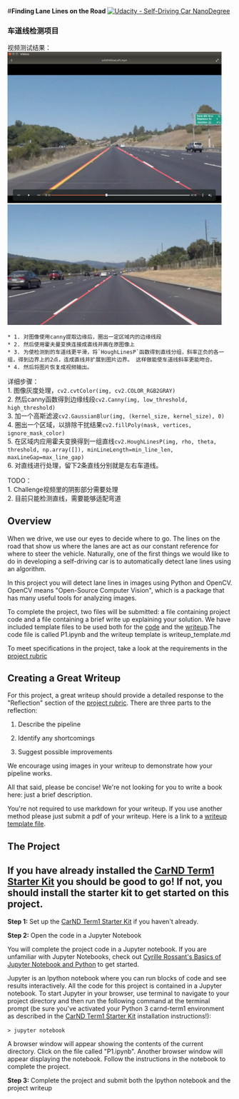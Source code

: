 #**Finding Lane Lines on the Road** 
[![Udacity - Self-Driving Car NanoDegree](https://s3.amazonaws.com/udacity-sdc/github/shield-carnd.svg)](http://www.udacity.com/drive)  
### 车道线检测项目
视频测试结果：  
<img src="test_images_output/screenshot_.png" width="480" alt="Combined Image" />
<img src="test_images_output/screenshot_1.png" width="480" alt="Combined Image" />

  
    * 1. 对图像使用canny提取边缘后，圈出一定区域内的边缘线段  
    * 2. 然后使用霍夫曼变换连接成直线并画在原图像上  
    * 3. 为使检测到的车道线更平滑，将`HoughLinesP`函数得到直线分组，斜率正负的各一组，得到边界上的2点，连成直线并扩展到图片边界。 这样做能使车道线斜率更能吻合。   
    * 4. 然后将图片恢复成视频输出。    
  
详细步骤：  
    1. 图像灰度处理，`cv2.cvtColor(img, cv2.COLOR_RGB2GRAY)`  
    2. 然后canny函数得到边缘线段`cv2.Canny(img, low_threshold, high_threshold)`  
    3. 加一个高斯滤波`cv2.GaussianBlur(img, (kernel_size, kernel_size), 0)`  
    4. 圈出一个区域，以排除干扰结果`cv2.fillPoly(mask, vertices, ignore_mask_color)`  
    5. 在区域内应用霍夫变换得到一组直线`cv2.HoughLinesP(img, rho, theta, threshold, np.array([]), minLineLength=min_line_len, maxLineGap=max_line_gap)`  
    6. 对直线进行处理，留下2条直线分别就是左右车道线。  

TODO：  
    1. Challenge视频里的阴影部分需要处理    
    2. 目前只能检测直线，需要能够适配弯道  


Overview
---

When we drive, we use our eyes to decide where to go.  The lines on the road that show us where the lanes are act as our constant reference for where to steer the vehicle.  Naturally, one of the first things we would like to do in developing a self-driving car is to automatically detect lane lines using an algorithm.

In this project you will detect lane lines in images using Python and OpenCV.  OpenCV means "Open-Source Computer Vision", which is a package that has many useful tools for analyzing images.  

To complete the project, two files will be submitted: a file containing project code and a file containing a brief write up explaining your solution. We have included template files to be used both for the [code](https://github.com/udacity/CarND-LaneLines-P1/blob/master/P1.ipynb) and the [writeup](https://github.com/udacity/CarND-LaneLines-P1/blob/master/writeup_template.md).The code file is called P1.ipynb and the writeup template is writeup_template.md 

To meet specifications in the project, take a look at the requirements in the [project rubric](https://review.udacity.com/#!/rubrics/322/view)


Creating a Great Writeup
---
For this project, a great writeup should provide a detailed response to the "Reflection" section of the [project rubric](https://review.udacity.com/#!/rubrics/322/view). There are three parts to the reflection:

1. Describe the pipeline

2. Identify any shortcomings

3. Suggest possible improvements

We encourage using images in your writeup to demonstrate how your pipeline works.  

All that said, please be concise!  We're not looking for you to write a book here: just a brief description.

You're not required to use markdown for your writeup.  If you use another method please just submit a pdf of your writeup. Here is a link to a [writeup template file](https://github.com/udacity/CarND-LaneLines-P1/blob/master/writeup_template.md). 


The Project
---

## If you have already installed the [CarND Term1 Starter Kit](https://github.com/udacity/CarND-Term1-Starter-Kit/blob/master/README.md) you should be good to go!   If not, you should install the starter kit to get started on this project. ##

**Step 1:** Set up the [CarND Term1 Starter Kit](https://classroom.udacity.com/nanodegrees/nd013/parts/fbf77062-5703-404e-b60c-95b78b2f3f9e/modules/83ec35ee-1e02-48a5-bdb7-d244bd47c2dc/lessons/8c82408b-a217-4d09-b81d-1bda4c6380ef/concepts/4f1870e0-3849-43e4-b670-12e6f2d4b7a7) if you haven't already.

**Step 2:** Open the code in a Jupyter Notebook

You will complete the project code in a Jupyter notebook.  If you are unfamiliar with Jupyter Notebooks, check out <A HREF="https://www.packtpub.com/books/content/basics-jupyter-notebook-and-python" target="_blank">Cyrille Rossant's Basics of Jupyter Notebook and Python</A> to get started.

Jupyter is an Ipython notebook where you can run blocks of code and see results interactively.  All the code for this project is contained in a Jupyter notebook. To start Jupyter in your browser, use terminal to navigate to your project directory and then run the following command at the terminal prompt (be sure you've activated your Python 3 carnd-term1 environment as described in the [CarND Term1 Starter Kit](https://github.com/udacity/CarND-Term1-Starter-Kit/blob/master/README.md) installation instructions!):

`> jupyter notebook`

A browser window will appear showing the contents of the current directory.  Click on the file called "P1.ipynb".  Another browser window will appear displaying the notebook.  Follow the instructions in the notebook to complete the project.  

**Step 3:** Complete the project and submit both the Ipython notebook and the project writeup

